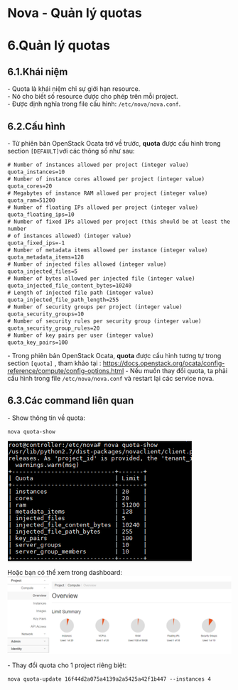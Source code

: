 # Nova - Quản lý quotas




# 6.Quản lý quotas
## 6.1.Khái niệm
\- Quota là khái niệm chỉ sự giới hạn resource.  
\- Nó cho biết số resource được cho phép trên mỗi project.  
\- Được định nghĩa trong file cấu hình: `/etc/nova/nova.conf`.  
## 6.2.Cấu hình
\- Từ phiên bản OpenStack Ocata trở về trước, **quota** được cấu hình trong section `[DEFAULT]`với các thông số như sau:  
```
# Number of instances allowed per project (integer value)
quota_instances=10
# Number of instance cores allowed per project (integer value)
quota_cores=20
# Megabytes of instance RAM allowed per project (integer value)
quota_ram=51200
# Number of floating IPs allowed per project (integer value)
quota_floating_ips=10
# Number of fixed IPs allowed per project (this should be at least the number
# of instances allowed) (integer value)
quota_fixed_ips=-1
# Number of metadata items allowed per instance (integer value)
quota_metadata_items=128
# Number of injected files allowed (integer value)
quota_injected_files=5
# Number of bytes allowed per injected file (integer value)
quota_injected_file_content_bytes=10240
# Length of injected file path (integer value)
quota_injected_file_path_length=255
# Number of security groups per project (integer value)
quota_security_groups=10
# Number of security rules per security group (integer value)
quota_security_group_rules=20
# Number of key pairs per user (integer value)
quota_key_pairs=100
```

\- Trong phiên bản OpenStack Ocata, **quota** được cấu hình tương tự trong section `[quota]` , tham khảo tại : 
https://docs.openstack.org/ocata/config-reference/compute/config-options.html 
\- Nếu muốn thay đổi quota, ta phải cấu hình trong file `/etc/nova/nova.conf` và restart lại các service nova.  
## 6.3.Các command liên quan
\- Show thông tin về quota:  
```
nova quota-show
```

<img src="../images/nova-quotas1.png" />

Hoặc bạn có thể xem trong dashboard:  
<img src="../images/nova-quotas2.png" />

\- Thay đổi quota cho 1 project riêng biệt:  
```
nova quota-update 16f44d2a075a4139a2a5425a42f1b447 --instances 4
```









